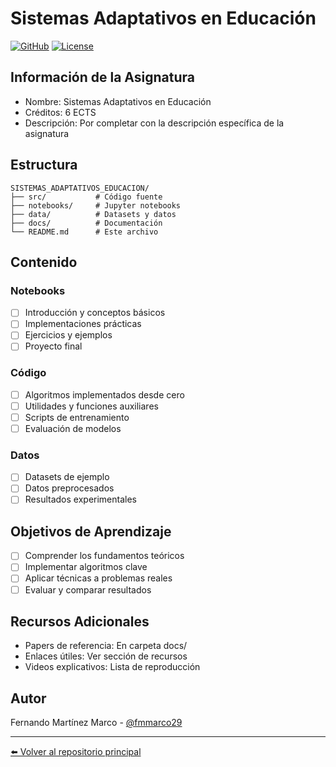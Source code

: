 # Sistemas Adaptativos en Educación

[![GitHub](https://img.shields.io/badge/GitHub-fmmarco29-blue?style=flat-square&logo=github)](https://github.com/fmmarco29/UNED_AI_lab)
[![License](https://img.shields.io/github/license/fmmarco29/UNED_AI_lab?style=flat-square)](../LICENSE)

## Información de la Asignatura

- Nombre: Sistemas Adaptativos en Educación
- Créditos: 6 ECTS
- Descripción: Por completar con la descripción específica de la asignatura

## Estructura

```
SISTEMAS_ADAPTATIVOS_EDUCACION/
├── src/           # Código fuente
├── notebooks/     # Jupyter notebooks
├── data/          # Datasets y datos
├── docs/          # Documentación
└── README.md      # Este archivo
```

## Contenido

### Notebooks
- [ ] Introducción y conceptos básicos
- [ ] Implementaciones prácticas
- [ ] Ejercicios y ejemplos
- [ ] Proyecto final

### Código
- [ ] Algoritmos implementados desde cero
- [ ] Utilidades y funciones auxiliares
- [ ] Scripts de entrenamiento
- [ ] Evaluación de modelos

### Datos
- [ ] Datasets de ejemplo
- [ ] Datos preprocesados
- [ ] Resultados experimentales

## Objetivos de Aprendizaje

- [ ] Comprender los fundamentos teóricos
- [ ] Implementar algoritmos clave
- [ ] Aplicar técnicas a problemas reales
- [ ] Evaluar y comparar resultados

## Recursos Adicionales

- Papers de referencia: En carpeta docs/
- Enlaces útiles: Ver sección de recursos
- Videos explicativos: Lista de reproducción

## Autor

Fernando Martínez Marco - [@fmmarco29](https://github.com/fmmarco29)

---

[⬅️ Volver al repositorio principal](../)
